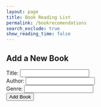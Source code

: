 ```yaml
---
layout: page 
title: Book Reading List
permalink: /bookrecomendations
search_exclude: true
show_reading_time: false 
---
```

<script>
document.addEventListener('DOMContentLoaded', function() {
    const genre = 'programming'; // Example genre
    const recommendationsContainer = document.getElementById("recommendations-container");

    fetch(`http://127.0.0.1:8887/api/books?genre=${genre}`, {
        method: 'GET',
        headers: {
            'Content-Type': 'application/json'
        }
    })
    .then(response => response.json())
    .then(data => {
        console.log(data) // Handle the response data
        recommendationsContainer.innerHTML = ""; // Clear previous recommendations
        data.forEach(book => {
            const bookDiv = document.createElement("div")
            bookDiv.classList.add("book");

            bookDiv.innerHTML = `
                <h3>${book.title}</h3>
                <p><strong>Author:</strong> ${book.author}</p>
                <button class="delete-book" data-title="${book.title}">Delete</button
            `;
            recommendationsContainer.appendChild(bookDiv);
        });

        // Add event listeners to delete buttons
        document.querySelectorAll('.delete-book').forEach(button => {
            button.addEventListener('click', function() 
                const title = this.getAttribute('data-title');
                deleteBook(title);
            });
        });
    })
    .catch(error => console.error('Error fetching recommendations:', error));

    // Add book form submission
    const addBookForm = document.getElementById("add-book-form");
    addBookForm.addEventListener("submit", async function(event) {
        event.preventDefault();
        const title = document.getElementById("book-title").value;
        const author = document.getElementById("book-author").value;
        const genre = document.getElementById("book-genre").value;

        const newBook = {
            title,
            author,
            genre
        };

        await addBook(newBook);

        // Clear the form
        addBookForm.reset();

        // Optionally, refresh the recommendations list
        // fetchRecommendations();
    });
});

async function addBook(book) {
    const response = await fetch('http://127.0.0.1:8887/api/books', {
        method: 'POST',
        headers: {
            'Content-Type': 'application/json'
        },
        body: JSON.stringify(book)
    });
    const data = await response.json();
    console.log(data);
}

async function deleteBook(title) {
    const response = await fetch(`http://127.0.0.1:8887/api/books?title=${encodeURIComponent(title)}`, {
        method: 'DELETE',
        headers: {
            'Content-Type': 'application/json'
        }
    });
    const data = await response.json();
    console.log(data);

    // Optionally, refresh the recommendations list
    // fetchRecommendations();
}
</script>

<style>
.book {
    border: 1px solid #ddd;
    border-radius: 5px;
    padding: 10px;
    margin: 10px 0;
    background-color: #f9f9f9;
}
.book h3 {
    margin: 0 0 5px;
    color: #333;
}
.book p {
    margin: 0;
    color: #555;
}
</style>

<div id="recommendations-container"></div>

<h2>Add a New Book</h2>
<form id="add-book-form">
    <label for="book-title">Title:</label>
    <input type="text" id="book-title" name="title" required>
    <br>
    <label for="book-author">Author:</label>
    <input type="text" id="book-author" name="author" required>
    <br>
    <label for="book-genre">Genre:</label>
    <input type="text" id="book-genre" name="genre" required>
    <br>
    <button type="submit">Add Book</button>
</form>